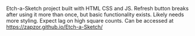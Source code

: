 Etch-a-Sketch project built with HTML CSS and JS. Refresh button breaks after using it more than once, but basic functionality exists. Likely needs more styling. Expect lag on high square counts.
Can be accessed at https://zapzor.github.io/Etch-a-Sketch/
